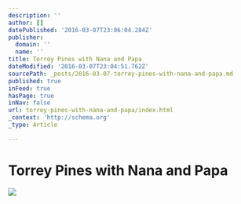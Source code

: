 ```yaml
---
description: ''
author: []
datePublished: '2016-03-07T23:06:04.284Z'
publisher:
  domain: ''
  name: ''
title: Torrey Pines with Nana and Papa
dateModified: '2016-03-07T23:04:51.762Z'
sourcePath: _posts/2016-03-07-torrey-pines-with-nana-and-papa.md
published: true
inFeed: true
hasPage: true
inNav: false
url: torrey-pines-with-nana-and-papa/index.html
_context: 'http://schema.org'
_type: Article

---
```

# Torrey Pines with Nana and Papa
![](https://the-grid-user-content.s3-us-west-2.amazonaws.com/565ac392-a94a-446b-86dc-e7d8d1d9fdbd.png)
